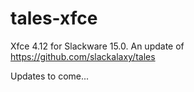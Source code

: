 # tales-xfce

Xfce 4.12 for Slackware 15.0. An update of https://github.com/slackalaxy/tales

Updates to come...
